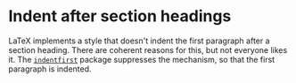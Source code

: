# Indent after section headings

LaTeX implements a style that doesn't indent the first paragraph
after a section heading.  There are coherent reasons for this, but not
everyone likes it.
The [`indentfirst`](http://ctan.org/pkg/indentfirst) package
suppresses the mechanism, so that the first paragraph is
indented.

